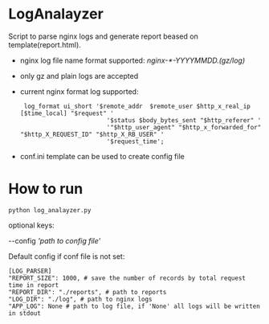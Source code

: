 # LogAnalayzer
Script to parse nginx logs and generate report beased on template(report.html).
- nginx log file name format supported: _nginx-*-YYYYMMDD.(gz/log)_   
- only gz and plain logs are accepted
- current nginx format log supported:

  
       log_format ui_short '$remote_addr  $remote_user $http_x_real_ip [$time_local] "$request" '
                              '$status $body_bytes_sent "$http_referer" '
                              '"$http_user_agent" "$http_x_forwarded_for" "$http_X_REQUEST_ID" "$http_X_RB_USER" '  
                              '$request_time';

- conf.ini template can be used to create config file
  
# How to run

    python log_analayzer.py

optional keys:

--config _'path to config file'_

Default config if conf file is not set:

    [LOG_PARSER]
    "REPORT_SIZE": 1000, # save the number of records by total request time in report
    "REPORT_DIR": "./reports", # path to reports
    "LOG_DIR": "./log", # path to nginx logs
    "APP_LOG": None # path to log file, if 'None' all logs will be written in stdout



